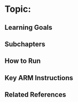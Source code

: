 # Topic: 

## Learning Goals

## Subchapters

## How to Run

## Key ARM Instructions

## Related References

